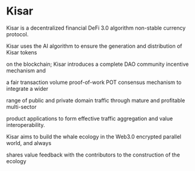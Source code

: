 # Kisar


Kisar is a decentralized financial DeFi 3.0 algorithm non-stable currency protocol.

Kisar uses the AI algorithm to ensure the generation and distribution of Kisar tokens 



on the blockchain; Kisar introduces a complete DAO community incentive mechanism and 

a fair transaction volume proof-of-work POT consensus mechanism to integrate a wider 

range of public and private domain traffic through mature and profitable multi-sector 

product applications to form effective traffic aggregation and value interoperability. 

Kisar aims to build the whale ecology in the Web3.0 encrypted parallel world, and always 

shares value feedback with the contributors to the construction of the ecology










